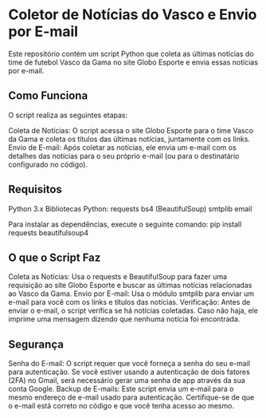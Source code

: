 # Coletor de Notícias do Vasco e Envio por E-mail
Este repositório contém um script Python que coleta as últimas notícias do time de futebol Vasco da Gama no site Globo Esporte e envia essas notícias por e-mail.

## Como Funciona
O script realiza as seguintes etapas:

Coleta de Notícias: O script acessa o site Globo Esporte para o time Vasco da Gama e coleta os títulos das últimas notícias, juntamente com os links.
Envio de E-mail: Após coletar as notícias, ele envia um e-mail com os detalhes das notícias para o seu próprio e-mail (ou para o destinatário configurado no código).
## Requisitos
Python 3.x
Bibliotecas Python:
requests
bs4 (BeautifulSoup)
smtplib
email

Para instalar as dependências, execute o seguinte comando:
pip install requests beautifulsoup4

## O que o Script Faz
Coleta as Notícias: Usa o requests e BeautifulSoup para fazer uma requisição ao site Globo Esporte e buscar as últimas notícias relacionadas ao Vasco da Gama.
Envio por E-mail: Usa o módulo smtplib para enviar um e-mail para você com os links e títulos das notícias.
Verificação: Antes de enviar o e-mail, o script verifica se há notícias coletadas. Caso não haja, ele imprime uma mensagem dizendo que nenhuma notícia foi encontrada.

## Segurança
Senha do E-mail: O script requer que você forneça a senha do seu e-mail para autenticação. Se você estiver usando a autenticação de dois fatores (2FA) no Gmail, será necessário gerar uma senha de app através da sua conta Google.
Backup de E-mails: Este script envia um e-mail para o mesmo endereço de e-mail usado para autenticação. Certifique-se de que o e-mail está correto no código e que você tenha acesso ao mesmo.

